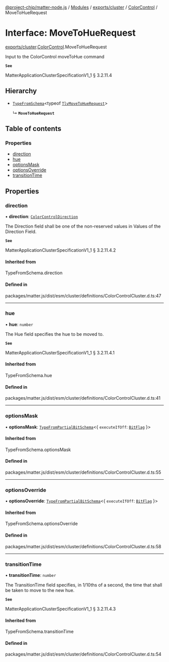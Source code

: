 [@project-chip/matter-node.js](../README.md) / [Modules](../modules.md) / [exports/cluster](../modules/exports_cluster.md) / [ColorControl](../modules/exports_cluster.ColorControl.md) / MoveToHueRequest

# Interface: MoveToHueRequest

[exports/cluster](../modules/exports_cluster.md).[ColorControl](../modules/exports_cluster.ColorControl.md).MoveToHueRequest

Input to the ColorControl moveToHue command

**`See`**

MatterApplicationClusterSpecificationV1_1 § 3.2.11.4

## Hierarchy

- [`TypeFromSchema`](../modules/exports_tlv.md#typefromschema)\<typeof [`TlvMoveToHueRequest`](../modules/exports_cluster.ColorControl.md#tlvmovetohuerequest)\>

  ↳ **`MoveToHueRequest`**

## Table of contents

### Properties

- [direction](exports_cluster.ColorControl.MoveToHueRequest.md#direction)
- [hue](exports_cluster.ColorControl.MoveToHueRequest.md#hue)
- [optionsMask](exports_cluster.ColorControl.MoveToHueRequest.md#optionsmask)
- [optionsOverride](exports_cluster.ColorControl.MoveToHueRequest.md#optionsoverride)
- [transitionTime](exports_cluster.ColorControl.MoveToHueRequest.md#transitiontime)

## Properties

### direction

• **direction**: [`ColorControlDirection`](../enums/exports_cluster.ColorControl.ColorControlDirection.md)

The Direction field shall be one of the non-reserved values in Values of the Direction Field.

**`See`**

MatterApplicationClusterSpecificationV1_1 § 3.2.11.4.2

#### Inherited from

TypeFromSchema.direction

#### Defined in

packages/matter.js/dist/esm/cluster/definitions/ColorControlCluster.d.ts:47

___

### hue

• **hue**: `number`

The Hue field specifies the hue to be moved to.

**`See`**

MatterApplicationClusterSpecificationV1_1 § 3.2.11.4.1

#### Inherited from

TypeFromSchema.hue

#### Defined in

packages/matter.js/dist/esm/cluster/definitions/ColorControlCluster.d.ts:41

___

### optionsMask

• **optionsMask**: [`TypeFromPartialBitSchema`](../modules/exports_schema.md#typefrompartialbitschema)\<\{ `executeIfOff`: [`BitFlag`](../modules/exports_schema.md#bitflag)  }\>

#### Inherited from

TypeFromSchema.optionsMask

#### Defined in

packages/matter.js/dist/esm/cluster/definitions/ColorControlCluster.d.ts:55

___

### optionsOverride

• **optionsOverride**: [`TypeFromPartialBitSchema`](../modules/exports_schema.md#typefrompartialbitschema)\<\{ `executeIfOff`: [`BitFlag`](../modules/exports_schema.md#bitflag)  }\>

#### Inherited from

TypeFromSchema.optionsOverride

#### Defined in

packages/matter.js/dist/esm/cluster/definitions/ColorControlCluster.d.ts:58

___

### transitionTime

• **transitionTime**: `number`

The TransitionTime field specifies, in 1/10ths of a second, the time that shall be taken to move to the new
hue.

**`See`**

MatterApplicationClusterSpecificationV1_1 § 3.2.11.4.3

#### Inherited from

TypeFromSchema.transitionTime

#### Defined in

packages/matter.js/dist/esm/cluster/definitions/ColorControlCluster.d.ts:54
